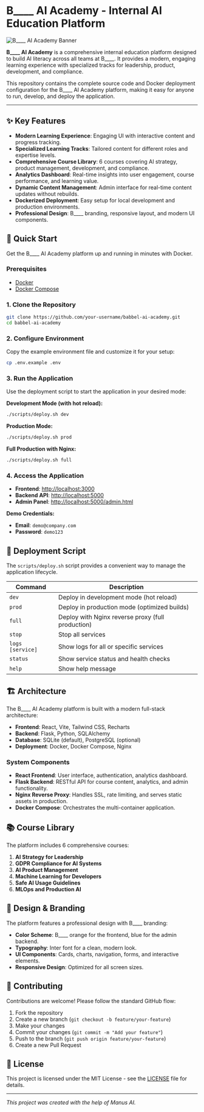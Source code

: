 # B____ AI Academy - Internal AI Education Platform

![B____ AI Academy Banner](https://i.imgur.com/your-banner-image.png)

**B____ AI Academy** is a comprehensive internal education platform designed to build AI literacy across all teams at B____. It provides a modern, engaging learning experience with specialized tracks for leadership, product, development, and compliance.

This repository contains the complete source code and Docker deployment configuration for the B____ AI Academy platform, making it easy for anyone to run, develop, and deploy the application.

---

## ✨ Key Features

- **Modern Learning Experience**: Engaging UI with interactive content and progress tracking.
- **Specialized Learning Tracks**: Tailored content for different roles and expertise levels.
- **Comprehensive Course Library**: 6 courses covering AI strategy, product management, development, and compliance.
- **Analytics Dashboard**: Real-time insights into user engagement, course performance, and learning value.
- **Dynamic Content Management**: Admin interface for real-time content updates without rebuilds.
- **Dockerized Deployment**: Easy setup for local development and production environments.
- **Professional Design**: B____ branding, responsive layout, and modern UI components.

## 🚀 Quick Start

Get the B____ AI Academy platform up and running in minutes with Docker.

### Prerequisites

- [Docker](https://docs.docker.com/get-docker/)
- [Docker Compose](https://docs.docker.com/compose/install/)

### 1. Clone the Repository

```bash
git clone https://github.com/your-username/babbel-ai-academy.git
cd babbel-ai-academy
```

### 2. Configure Environment

Copy the example environment file and customize it for your setup:

```bash
cp .env.example .env
```

### 3. Run the Application

Use the deployment script to start the application in your desired mode:

**Development Mode (with hot reload):**

```bash
./scripts/deploy.sh dev
```

**Production Mode:**

```bash
./scripts/deploy.sh prod
```

**Full Production with Nginx:**

```bash
./scripts/deploy.sh full
```

### 4. Access the Application

- **Frontend**: [http://localhost:3000](http://localhost:3000)
- **Backend API**: [http://localhost:5000](http://localhost:5000)
- **Admin Panel**: [http://localhost:5000/admin.html](http://localhost:5000/admin.html)

**Demo Credentials:**
- **Email**: `demo@company.com`
- **Password**: `demo123`

## 🔧 Deployment Script

The `scripts/deploy.sh` script provides a convenient way to manage the application lifecycle.

| Command | Description |
|---|---|
| `dev` | Deploy in development mode (hot reload) |
| `prod` | Deploy in production mode (optimized builds) |
| `full` | Deploy with Nginx reverse proxy (full production) |
| `stop` | Stop all services |
| `logs [service]` | Show logs for all or specific services |
| `status` | Show service status and health checks |
| `help` | Show help message |

## 🏗️ Architecture

The B____ AI Academy platform is built with a modern full-stack architecture:

- **Frontend**: React, Vite, Tailwind CSS, Recharts
- **Backend**: Flask, Python, SQLAlchemy
- **Database**: SQLite (default), PostgreSQL (optional)
- **Deployment**: Docker, Docker Compose, Nginx

### System Components

- **React Frontend**: User interface, authentication, analytics dashboard.
- **Flask Backend**: RESTful API for course content, analytics, and admin functionality.
- **Nginx Reverse Proxy**: Handles SSL, rate limiting, and serves static assets in production.
- **Docker Compose**: Orchestrates the multi-container application.

## 📚 Course Library

The platform includes 6 comprehensive courses:

1. **AI Strategy for Leadership**
2. **GDPR Compliance for AI Systems**
3. **AI Product Management**
4. **Machine Learning for Developers**
5. **Safe AI Usage Guidelines**
6. **MLOps and Production AI**

## 🎨 Design & Branding

The platform features a professional design with B____ branding:

- **Color Scheme**: B____ orange for the frontend, blue for the admin backend.
- **Typography**: Inter font for a clean, modern look.
- **UI Components**: Cards, charts, navigation, forms, and interactive elements.
- **Responsive Design**: Optimized for all screen sizes.

## 🤝 Contributing

Contributions are welcome! Please follow the standard GitHub flow:

1. Fork the repository
2. Create a new branch (`git checkout -b feature/your-feature`)
3. Make your changes
4. Commit your changes (`git commit -m "Add your feature"`)
5. Push to the branch (`git push origin feature/your-feature`)
6. Create a new Pull Request

## 📄 License

This project is licensed under the MIT License - see the [LICENSE](LICENSE) file for details.

---

*This project was created with the help of Manus AI.*
